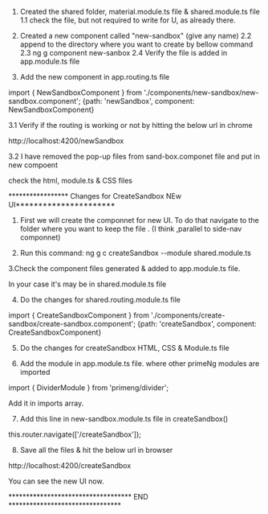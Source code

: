 
1. Created the shared folder, material.module.ts file & shared.module.ts file
1.1 check the file, but not required to write for U, as already there.

2. Created a new component called "new-sandbox" (give any name)
2.2 append to the directory where you want to create by bellow command
2.3 ng g component new-sanbox
2.4 Verify the file is added in app.module.ts file

3. Add the new component in app.routing.ts file 

import { NewSandboxComponent } from './components/new-sandbox/new-sandbox.component';
{path: 'newSandbox', component: NewSandboxComponent}

3.1 Verify if the routing is working or not by hitting the below url in chrome

http://localhost:4200/newSandbox

3.2 I have removed the pop-up files from sand-box.componet file and put in new compoent

check the html, module.ts & CSS files


***************** Changes for CreateSandbox NEw UI**********************

1. First we will create the componnet for new UI. To do that navigate to the folder
where you want to keep the file . (I think ,parallel to side-nav componnet)

2. Run this command: ng g c createSandbox --module shared.module.ts

3.Check the component files generated & added to app.module.ts file. 

In your case it's may be in shared.module.ts file

4. Do the changes for shared.routing.module.ts file

import { CreateSandboxComponent } from  './components/create-sandbox/create-sandbox.component';
{path: 'createSandbox', component: CreateSandboxComponent}

5. Do the changes for createSandbox HTML, CSS & Module.ts file

6. Add the module in app.module.ts file. where other primeNg modules are imported

import { DividerModule } from 'primeng/divider'; 

Add it in imports array.

7. Add this line in new-sandbox.module.ts file in createSandbox() 

this.router.navigate(['/createSandbox']);


8. Save all the files & hit the below url in browser

http://localhost:4200/createSandbox

You can see the new UI now.

*********************************** END  ********************************
 
	